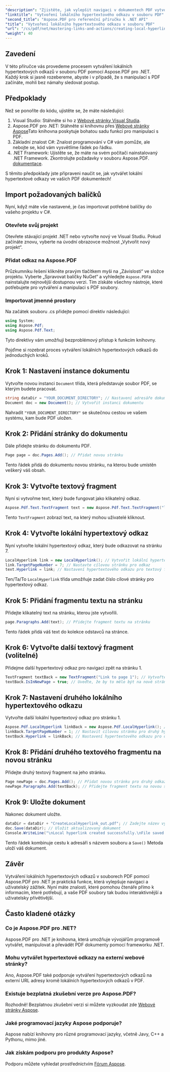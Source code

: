 ```yaml
---
"description": "Zjistěte, jak vylepšit navigaci v dokumentech PDF vytvořením lokálních hypertextových odkazů pomocí Aspose.PDF pro .NET. Tento podrobný návod vás provede celým procesem."
"linktitle": "Vytvoření lokálního hypertextového odkazu v souboru PDF"
"second_title": "Aspose.PDF pro referenční příručku k .NET API"
"title": "Vytvoření lokálního hypertextového odkazu v souboru PDF"
"url": "/cs/pdf/net/mastering-links-and-actions/creating-local-hyperlink/"
"weight": 40
---
```


## Zavedení

V této příručce vás provedeme procesem vytváření lokálních hypertextových odkazů v souboru PDF pomocí Aspose.PDF pro .NET. Každý krok si jasně rozebereme, abyste i v případě, že s manipulací s PDF začínáte, mohli bez námahy sledovat postup.

## Předpoklady

Než se ponoříte do kódu, ujistěte se, že máte následující:

1. Visual Studio: Stáhněte si ho z [Webové stránky Visual Studia](https://visualstudio.microsoft.com/).
2. Aspose.PDF pro .NET: Stáhněte si knihovnu přes [Webové stránky Aspose](https://releases.aspose.com/pdf/net/)Tato knihovna poskytuje bohatou sadu funkcí pro manipulaci s PDF.
3. Základní znalost C#: Znalost programování v C# vám pomůže, ale nebojte se, kód vám vysvětlíme řádek po řádku.
4. .NET Framework: Ujistěte se, že máte na svém počítači nainstalovaný .NET Framework. Zkontrolujte požadavky v souboru Aspose.PDF. [dokumentace](https://reference.aspose.com/pdf/net/).

S těmito předpoklady jste připraveni naučit se, jak vytvářet lokální hypertextové odkazy ve vašich PDF dokumentech!

## Import požadovaných balíčků

Nyní, když máte vše nastavené, je čas importovat potřebné balíčky do vašeho projektu v C#.

### Otevřete svůj projekt

Otevřete stávající projekt .NET nebo vytvořte nový ve Visual Studiu. Pokud začínáte znovu, vyberte na úvodní obrazovce možnost „Vytvořit nový projekt“.

### Přidat odkaz na Aspose.PDF

Průzkumníku řešení klikněte pravým tlačítkem myši na „Závislosti“ ve složce projektu. Vyberte „Spravovat balíčky NuGet“ a vyhledejte `Aspose.PDF`a nainstalujte nejnovější dostupnou verzi. Tím získáte všechny nástroje, které potřebujete pro vytváření a manipulaci s PDF soubory.

### Importovat jmenné prostory

Na začátek souboru .cs přidejte pomocí direktiv následující:

```csharp
using System;
using Aspose.Pdf;
using Aspose.Pdf.Text;
```

Tyto direktivy vám umožňují bezproblémový přístup k funkcím knihovny.

Pojďme si rozebrat proces vytváření lokálních hypertextových odkazů do jednoduchých kroků.

## Krok 1: Nastavení instance dokumentu

Vytvořte novou instanci `Document` třída, která představuje soubor PDF, se kterým budete pracovat.

```csharp
string dataDir = "YOUR_DOCUMENT_DIRECTORY"; // Nastavení adresáře dokumentů
Document doc = new Document(); // Vytvořit instanci dokumentu
```

Nahradit `"YOUR_DOCUMENT_DIRECTORY"` se skutečnou cestou ve vašem systému, kam bude PDF uložen.

## Krok 2: Přidání stránky do dokumentu

Dále přidejte stránku do dokumentu PDF.

```csharp
Page page = doc.Pages.Add(); // Přidat novou stránku
```

Tento řádek přidá do dokumentu novou stránku, na kterou bude umístěn veškerý váš obsah.

## Krok 3: Vytvořte textový fragment

Nyní si vytvořme text, který bude fungovat jako klikatelný odkaz.

```csharp
Aspose.Pdf.Text.TextFragment text = new Aspose.Pdf.Text.TextFragment("link page number test to page 7"); // Vytvořte fragment textu
```

Tento `TextFragment` zobrazí text, na který mohou uživatelé kliknout.

## Krok 4: Vytvořte lokální hypertextový odkaz

Nyní vytvořte lokální hypertextový odkaz, který bude odkazovat na stránku 7.

```csharp
LocalHyperlink link = new LocalHyperlink(); // Vytvořit lokální hypertextový odkaz
link.TargetPageNumber = 7; // Nastavte cílovou stránku pro odkaz
text.Hyperlink = link; // Nastavení hypertextového odkazu pro textový fragment
```

Ten/Ta/To `LocalHyperlink` třída umožňuje zadat číslo cílové stránky pro hypertextový odkaz.

## Krok 5: Přidání fragmentu textu na stránku

Přidejte klikatelný text na stránku, kterou jste vytvořili.

```csharp
page.Paragraphs.Add(text); // Přidejte fragment textu na stránku
```

Tento řádek přidá váš text do kolekce odstavců na stránce.

## Krok 6: Vytvořte další textový fragment (volitelné)

Přidejme další hypertextový odkaz pro navigaci zpět na stránku 1.

```csharp
TextFragment textBack = new TextFragment("Link to page 1"); // Vytvořte nový textový fragment
textBack.IsInNewPage = true; // Uveďte, že by to mělo být na nové stránce
```

## Krok 7: Nastavení druhého lokálního hypertextového odkazu

Vytvořte další lokální hypertextový odkaz pro stránku 1.

```csharp
Aspose.Pdf.LocalHyperlink linkBack = new Aspose.Pdf.LocalHyperlink(); // Vytvořit další lokální hypertextový odkaz
linkBack.TargetPageNumber = 1; // Nastavit cílovou stránku pro druhý hypertextový odkaz
textBack.Hyperlink = linkBack; // Nastavení hypertextového odkazu pro druhý textový fragment
```

## Krok 8: Přidání druhého textového fragmentu na novou stránku

Přidejte druhý textový fragment na jeho stránku.

```csharp
Page newPage = doc.Pages.Add(); // Přidat novou stránku pro druhý odkaz
newPage.Paragraphs.Add(textBack); // Přidejte fragment textu na novou stránku
```

## Krok 9: Uložte dokument

Nakonec dokument uložte.

```csharp
dataDir = dataDir + "CreateLocalHyperlink_out.pdf"; // Zadejte název výstupního souboru
doc.Save(dataDir); // Uložit aktualizovaný dokument
Console.WriteLine("\nLocal hyperlink created successfully.\nFile saved at " + dataDir);
```

Tento řádek kombinuje cestu k adresáři s názvem souboru a `Save()` Metoda uloží váš dokument.

## Závěr

Vytváření lokálních hypertextových odkazů v souborech PDF pomocí Aspose.PDF pro .NET je praktická funkce, která vylepšuje navigaci a uživatelský zážitek. Nyní máte znalosti, které pomohou čtenáře přímo k informacím, které potřebují, a vaše PDF soubory tak budou interaktivnější a uživatelsky přívětivější.

## Často kladené otázky

### Co je Aspose.PDF pro .NET?
Aspose.PDF pro .NET je knihovna, která umožňuje vývojářům programově vytvářet, manipulovat a převádět PDF dokumenty pomocí frameworku .NET.

### Mohu vytvářet hypertextové odkazy na externí webové stránky?
Ano, Aspose.PDF také podporuje vytváření hypertextových odkazů na externí URL adresy kromě lokálních hypertextových odkazů v PDF.

### Existuje bezplatná zkušební verze pro Aspose.PDF?
Rozhodně! Bezplatnou zkušební verzi si můžete vyzkoudat zde [Webové stránky Aspose](https://releases.aspose.com/).

### Jaké programovací jazyky Aspose podporuje?
Aspose nabízí knihovny pro různé programovací jazyky, včetně Javy, C++ a Pythonu, mimo jiné.

### Jak získám podporu pro produkty Aspose?
Podporu můžete vyhledat prostřednictvím [Fórum Aspose](https://forum.aspose.com/c/pdf/10).